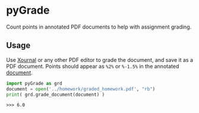 # pyGrade

Count points in annotated PDF documents to help with assignment grading.

## Usage

Use  [Xournal](http://xournal.sourceforge.net/) or any other PDF editor to grade the document, and save it as a PDF document. Points should appear as `%2%` or `%-1.5%` in the annotated [document](./homework/graded_homework.pdf).

```python
import pyGrade as grd
document = open('../homework/graded_homework.pdf', "rb")
print( grd.grade_document(document) )
```
```console
>>> 6.0
```
